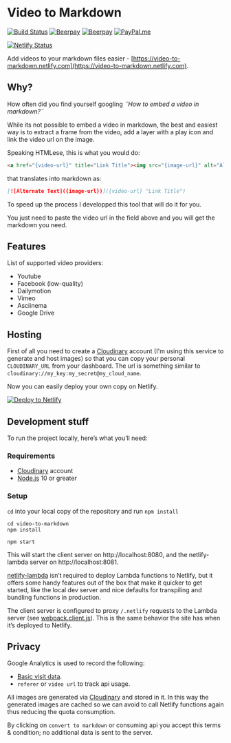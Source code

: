 Video to Markdown
=================

[![Build Status](https://travis-ci.org/marcomontalbano/video-to-markdown.svg?branch=master)](https://travis-ci.org/marcomontalbano/video-to-markdown)
[![Beerpay](https://beerpay.io/marcomontalbano/video-to-markdown/badge.svg?style=beer)](https://beerpay.io/marcomontalbano/video-to-markdown)
[![Beerpay](https://img.shields.io/badge/make-wish-f95c5c.svg)](https://beerpay.io/marcomontalbano/video-to-markdown)
[![PayPal.me](https://img.shields.io/badge/paypal-donate-119fde.svg)](https://www.paypal.me/marcomontalbano)

[![Netlify Status](https://api.netlify.com/api/v1/badges/545bbce5-8f34-4834-9e16-685a9990c987/deploy-status)](https://app.netlify.com/sites/video-to-markdown/deploys)

Add videos to your markdown files easier - [https://video-to-markdown.netlify.com](https://video-to-markdown.netlify.com).


## Why?

How often did you find yourself googling _¨How to embed a video in markdown?¨_

While its not possible to embed a video in markdown, the best and easiest way is to extract a frame from the video, add a layer with a play icon and link the video url on the image.

Speaking HTMLese, this is what you would do:

```html
<a href="{video-url}" title="Link Title"><img src="{image-url}" alt="Alternate Text" /></a>
```

that translates into markdown as:

```md
[![Alternate Text]({image-url})]({video-url} "Link Title")
```

To speed up the process I developped this tool that will do it for you.

You just need to paste the video url in the field above and you will get the markdown you need.


## Features

List of supported video providers:

- Youtube
- Facebook (low-quality)
- Dailymotion
- Vimeo
- Asciinema
- Google Drive


## Hosting

First of all you need to create a [Cloudinary] account (I'm using this service to generate and host images) so that you can copy your personal `CLOUDINARY_URL` from your dashboard. The url is something similar to `cloudinary://my_key:my_secret@my_cloud_name`.

Now you can easily deploy your own copy on Netlify.

[![Deploy to Netlify](https://www.netlify.com/img/deploy/button.svg)](https://app.netlify.com/start/deploy?repository=https://github.com/marcomontalbano/video-to-markdown)


## Development stuff

To run the project locally, here’s what you’ll need:

### Requirements

* [Cloudinary] account
* [Node.js](https://nodejs.org/) 10 or greater

### Setup

`cd` into your local copy of the repository and run `npm install`

```
cd video-to-markdown
npm install
```

```
npm start
```

This will start the client server on http://localhost:8080, and the netlify-lambda server on http://localhost:8081.

[netlify-lambda](https://github.com/netlify/netlify-lambda) isn’t required to deploy Lambda functions to Netlify, but it offers some handy features out of the box that make it quicker to get started, like the local dev server and nice defaults for transpiling and bundling functions in production.

The client server is configured to proxy `/.netlify` requests to the Lambda server (see [webpack.client.js](webpack.client.js)). This is the same behavior the site has when it’s deployed to Netlify.

## Privacy

Google Analytics is used to record the following:

* [Basic visit data](https://support.google.com/analytics/answer/6004245?ref_topic=2919631).
* `referer` or `video url` to track api usage.

All images are generated via [Cloudinary] and stored in it.
In this way the generated images are cached so we can avoid to call Netlify functions again thus reducing the quota consumption.

By clicking on `convert to markdown` or consuming api you accept this terms & condition; no additional data is sent to the server.

[Cloudinary]: https://cloudinary.com/invites/lpov9zyyucivvxsnalc5/nfvt85kdqleszdah0hxq
